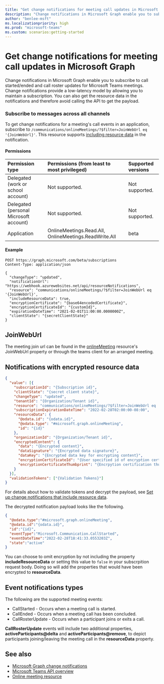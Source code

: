 ```yaml
---
title: "Get change notifications for meeting call updates in Microsoft Graph"
description: "Change notifications in Microsoft Graph enable you to subscribe to call started/ended and call roster updates for Microsoft Teams meetings."
author: "benlee-msft"
ms.localizationpriority: high
ms.prod: "microsoft-teams"
ms.custom: scenarios:getting-started
---
```


# Get change notifications for meeting call updates in Microsoft Graph

Change notifications in Microsoft Graph enable you to subscribe to call started/ended and call roster updates for Microsoft Teams meetings. Change notifications provide a low-latency model by allowing you to maintain a subscription. You can also get the resource data in the notifications and therefore avoid calling the API to get the payload.

### Subscribe to messages across all channels

To get change notifications for a meeting's call events in an application, subscribe to `/communications/onlineMeetings/?$filter=JoinWebUrl eq '{JoinWebUrl}'`. This resource supports [including resource data](/graph/webhooks-with-resource-data) in the notification.

#### Permissions

|Permission type      | Permissions (from least to most privileged)              | Supported versions |
|:--------------------|:---------------------------------------------------------|:-------------------|
|Delegated (work or school account) | Not supported. | Not supported. |
|Delegated (personal Microsoft account) | Not supported.    | Not supported. |
|Application | OnlineMeetings.Read.All, OnlineMeetings.ReadWrite.All | beta |

#### Example

```http
POST https://graph.microsoft.com/beta/subscriptions
Content-Type: application/json

{
  "changeType": "updated",
  "notificationUrl": "https://webhook.azurewebsites.net/api/resourceNotifications",
  "resource": "communications/onlineMeetings/?$filter=JoinWebUrl eq '{JoinWebUrl}',
  "includeResourceData": true,
  "encryptionCertificate": "{base64encodedCertificate}",
  "encryptionCertificateId": "{customId}",
  "expirationDateTime": "2021-02-01T11:00:00.0000000Z",
  "clientState": "{secretClientState}"
}
```

## JoinWebUrl
The meeting join url can be found in the [onlineMeeting](../resources/onlinemeeting.md) resource's JoinWebUrl property or through the teams client for an arranged meeting.


## Notifications with encrypted resource data
```json
{
  "value": [{
    "subscriptionId": "{Subscription id}",
    "clientState": "{secret client state}",
    "changeType": "updated",
    "tenantId": "{Organization/Tenant id}",
    "resource": "communications/onlineMeetings/?$filter=JoinWebUrl eq '{JoinWebUrl}'",
    "subscriptionExpirationDateTime": "2022-02-28T02:00:00-08:00",
    "resourceData": {
      "@odata.id": "{odata.id}",
      "@odata.type": "#microsoft.graph.onlineMeeting",
      "id": "{id}"
    },
    "organizationId": "{Organization/Tenant id}",
    "encryptedContent": {
      "data": "{Encrypted content}",
      "dataSignature": "{Encrypted data signature}",
      "dataKey": "{Encrypted data key for encrypting content}",
      "encryptionCertificateId": "{User specified id of encryption certificate}",
      "encryptionCertificateThumbprint": "{Encrpytion certification thumbprint}"
    }
  }],
  "validationTokens": ["{Validation Tokens}"]
}
```

For details about how to validate tokens and decrypt the payload, see [Set up change notifications that include resource data](/graph/webhooks-with-resource-data).

The decrypted notification payload looks like the following.
```json
{
  "@odata.type":"#microsoft.graph.onlineMeeting",
  "@odata.id":"{odata.id}",
  "id":"{id}",
  "eventType":"Microsoft.Communication.CallStarted",
  "eventDateTime":"2022-02-28T18:41:33.0553203Z",
  "state":"active"
}
```

You can choose to omit encryption by not including the property **includeResourceData** or setting this value to `false` in your subscrpition request body. Doing so will add the properties that would have been encrypted to **resourceData**.
## Event notifications types
The following are the supported meeting events:
- CallStarted - Occurs when a meeting call is started.
- CallEnded - Occurs when a meeting call has been concluded.
- CallRosterUpdate - Occurs when a participant joins or exits a call.

**CallRosterUpdate** events will include two additional properties, **activeParticipants@delta** and **activeParticipants@remove**, to depict participants joining/leaving the meeting call in the **resourceData** property.

## See also
- [Microsoft Graph change notifications](/graph/webhooks)
- [Microsoft Teams API overview](/graph/teams-concept-overview)
- [Online meeting resource](../resources/onlinemeeting.md)
